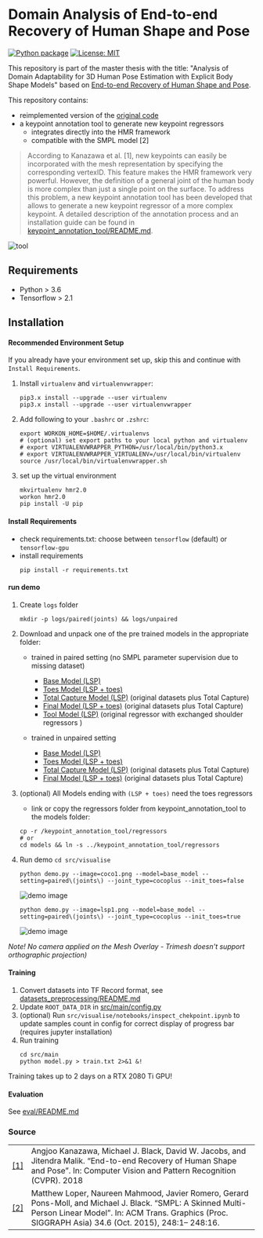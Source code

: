 # Domain Analysis of End-to-end Recovery of Human Shape and Pose

[![Python package](https://github.com/russoale/hmr2.0/actions/workflows/build-and-test.yml/badge.svg)](https://github.com/russoale/hmr2.0/actions/workflows/build-and-test.yml)
[![License: MIT](https://img.shields.io/badge/License-MIT-yellow.svg)](LICENSE)

This repository is part of the master thesis with the title: "Analysis of Domain Adaptability for 3D Human Pose Estimation with Explicit 
Body Shape Models" based on [End-to-end Recovery of Human Shape and Pose](https://akanazawa.github.io/hmr).

This repository contains:
- reimplemented version of the [original code](https://github.com/akanazawa/hmr)
- a keypoint annotation tool to generate new keypoint regressors
    - integrates directly into the HMR framework
    - compatible with the SMPL model [2]


> According to Kanazawa et al. [1],
> new keypoints can easily be incorporated with the mesh representation by specifying the
> corresponding vertexID.
> This feature makes the HMR framework very powerful.
> However, the definition of a general joint of the human body is more complex than just a single point on the surface.
> To address this problem, a new keypoint annotation tool has been developed that allows to generate a new keypoint regressor of a more complex keypoint.
> A detailed description of the annotation process and an installation guide can be found in [keypoint_annotation_tool/README.md](keypoint_annotation_tool/README.md).

![tool](images/tool.png)

## Requirements
- Python > 3.6
- Tensorflow > 2.1

## Installation

#### Recommended Environment Setup
If you already have your environment set up, skip this and continue with `Install Requirements`.

1. Install `virtualenv` and `virtualenvwrapper`:
    ```
    pip3.x install --upgrade --user virtualenv
    pip3.x install --upgrade --user virtualenvwrapper
    ```

2. Add following to your `.bashrc` or `.zshrc`:
    ```
    export WORKON_HOME=$HOME/.virtualenvs
    # (optional) set export paths to your local python and virtualenv 
    # export VIRTUALENVWRAPPER_PYTHON=/usr/local/bin/python3.x 
    # export VIRTUALENVWRAPPER_VIRTUALENV=/usr/local/bin/virtualenv
    source /usr/local/bin/virtualenvwrapper.sh
    ```
3. set up the virtual environment
    ```
    mkvirtualenv hmr2.0
    workon hmr2.0
    pip install -U pip
    ```
   
#### Install Requirements

- check requirements.txt: choose between `tensorflow` (default) or `tensorflow-gpu`
- install requirements
    ```
    pip install -r requirements.txt
    ```

#### run demo 

1. Create `logs` folder
    ```
    mkdir -p logs/paired(joints) && logs/unpaired
    ```
2. Download and unpack one of the pre trained models in the appropriate folder:
    - trained in paired setting (no SMPL parameter supervision due to missing dataset)
        - [Base Model (LSP)](https://github.com/russoale/hmr2.0/releases/download/2.0/base_model.paired.zip)
        - [Toes Model (LSP + toes)](https://github.com/russoale/hmr2.0/releases/download/2.0/base_model.paired.zip)
        - [Total Capture Model (LSP)](https://github.com/russoale/hmr2.0/releases/download/2.0/total_capture_model.paired.zip) (original datasets plus Total Capture)
        - [Final Model (LSP + toes)](https://github.com/russoale/hmr2.0/releases/download/2.0/toes_model.paired.zip) (original datasets plus Total Capture)
        - [Tool Model (LSP)](https://github.com/russoale/hmr2.0/releases/download/2.0/tool_model.paired.zip) (original regressor with exchanged shoulder regressors )
        
    - trained in unpaired setting
        - [Base Model (LSP)](https://github.com/russoale/hmr2.0/releases/download/2.0/base_model.unpaired.zip)
        - [Toes Model (LSP + toes)](https://github.com/russoale/hmr2.0/releases/download/2.0/toes_model.unpaired.zip)
        - [Total Capture Model (LSP)](https://github.com/russoale/hmr2.0/releases/download/2.0/total_capture_model.unpaired.zip) (original datasets plus Total Capture)
        - [Final Model (LSP + toes)](https://github.com/russoale/hmr2.0/releases/download/2.0/final_model.unpaired.zip) (original datasets plus Total Capture)
3. (optional) All Models ending with `(LSP + toes)` need the toes regressors 
    - link or copy the regressors folder from keypoint_annotation_tool to the models folder:
    ```
    cp -r /keypoint_annotation_tool/regressors
    # or
    cd models && ln -s ../keypoint_annotation_tool/regressors
    ```
4. Run demo `cd src/visualise` 
    ```
    python demo.py --image=coco1.png --model=base_model --setting=paired\(joints\) --joint_type=cocoplus --init_toes=false
    ```
    ![demo image](images/coco1_lsp.png)
    
    ```
    python demo.py --image=lsp1.png --model=base_model --setting=paired\(joints\) --joint_type=cocoplus --init_toes=true
    ```
    ![demo image](images/lsp1_lsp_toes.png)

*Note! No camera applied on the Mesh Overlay - Trimesh doesn't support orthographic projection)*


#### Training 

1. Convert datasets into TF Record format, see [datasets_preprocessing/README.md](../../datasets_preprocessing/README.md) 
2. Update `ROOT_DATA_DIR` in [src/main/config.py](src/main/config.py) 
2. (optional) Run `src/visualise/notebooks/inspect_chekpoint.ipynb` to update samples count in config for correct display of progress bar (requires jupyter installation)
3. Run training 
    ```
    cd src/main
    python model.py > train.txt 2>&1 &!
    ```

Training takes up to 2 days on a RTX 2080 Ti GPU!

#### Evaluation
See [eval/README.md](src/eval/README.md)


### Source
|||
|---|---|
|[[1]](https://arxiv.org/pdf/1712.06584.pdf) |Angjoo Kanazawa, Michael J. Black, David W. Jacobs, and Jitendra Malik. “End-to-end Recovery of Human Shape and Pose”. In: Computer Vision and Pattern Recognition (CVPR). 2018|
|[[2]](http://files.is.tue.mpg.de/black/papers/SMPL2015.pdf) |Matthew Loper, Naureen Mahmood, Javier Romero, Gerard Pons-Moll, and Michael J. Black. “SMPL: A Skinned Multi-Person Linear Model”. In: ACM Trans. Graphics (Proc. SIGGRAPH Asia) 34.6 (Oct. 2015), 248:1– 248:16.|
